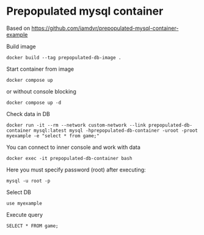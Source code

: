 Prepopulated mysql container
============================

Based on https://github.com/iamdvr/prepopulated-mysql-container-example

Build image
```
docker build --tag prepopulated-db-image .
```

Start container from image
```
docker compose up
```
or without console blocking
```
docker compose up -d
```

Check data in DB
```
docker run -it --rm --network custom-network --link prepopulated-db-container mysql:latest mysql -hprepopulated-db-container -uroot -proot myexample -e "select * from game;"
```

You can connect to inner console and work with data
```
docker exec -it prepopulated-db-container bash
```

Here you must specify password (root) after executing:
```
mysql -u root -p
```

Select DB
```
use myexample
```

Execute query
```
SELECT * FROM game;
```
